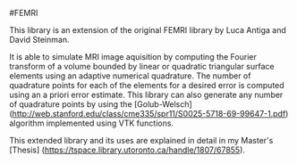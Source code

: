 #FEMRI

This library is an extension of the original FEMRI library by Luca Antiga and David Steinman.

It is able to simulate MRI image aquisition by computing the Fourier transform of a volume bounded by linear or quadratic triangular surface elements using an adaptive numerical quadrature. The number of quadrature points for each of the elements for a desired error is computed using an a priori error estimate. This library can also generate any number of quadrature points by using the [Golub-Welsch] (http://web.stanford.edu/class/cme335/spr11/S0025-5718-69-99647-1.pdf) algorithm implemented using VTK functions.

This extended library and its uses are explained in detail in my Master's [Thesis] (https://tspace.library.utoronto.ca/handle/1807/67855).
